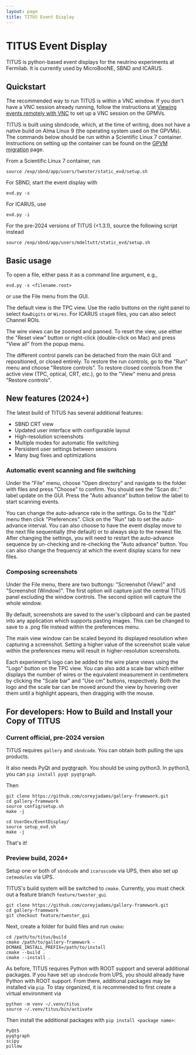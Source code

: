 ```yaml
---
layout: page
title: TITUS Event Display
---
```



# TITUS Event Display

TITUS is python-based event displays for the neutrino experiments at Fermilab.
It is currently used by MicroBooNE, SBND and ICARUS.


## Quickstart

The recommended way to run TITUS is within a VNC window. If you don't have a
VNC session already running, follow the instructions at
[Viewing events remotely with VNC](https://sbnsoftware.github.io/sbndcode_wiki/Viewing_events_remotely_with_VNC.html) to set up
a VNC session on the GPMVs.

TITUS is built using sbndcode, which, at the time of writing, does not have a
native build on Alma Linux 9 (the operating system used on the GPVMs). The
commands below should be run within a Scientific Linux 7 container.
Instructions on setting up the container can be found on the
[GPVM migration](https://sbnsoftware.github.io/GPVM_migration) page.

From a Scientific Linux 7 container, run

    source /exp/sbnd/app/users/twester/static_evd/setup.sh

For SBND, start the event display with

    evd.py -s

For ICARUS, use

    evd.py -i

For the pre-2024 versions of TITUS (<1.3.1), source the following script instead

    source /exp/sbnd/app/users/mdeltutt/static_evd/setup.sh

## Basic usage

To open a file, either pass it as a command line argument, e.g.,

    evd.py -s <filename.root>

or use the File menu from the GUI.

The default view is the TPC view. Use the radio buttons on the right panel to select `RawDigits` or `Wires`. For ICARUS `stage0` files, you can also select Channel ROIs.

The wire views can be zoomed and panned. To reset the view, use either the "Reset view" button or right-click (double-click on Mac) and press "View all" from the popup menu.

The different control panels can be detached from the main GUI and repositioned, or closed entirely. To restore the run controls, go to the "Run" menu and choose "Restore controls". To restore closed controls from the active view (TPC, optical, CRT, etc.), go to the "View" menu and press "Restore controls". 

## New features (2024+)

The latest build of TITUS has several additional features:

 - SBND CRT view
 - Updated user interface with configurable layout
 - High-resolution screenshots
 - Multiple modes for automatic file switching
 - Persistent user settings between sessions
 - Many bug fixes and optimizations

### Automatic event scanning and file switching

Under the "File" menu, choose "Open directory" and navigate to the folder with files and press "Choose" to confirm. You should see the "Scan dir.:" label update on the GUI. Press the "Auto advance" button below the label to start scanning events.

You can change the auto-advance rate in the settings. Go to the "Edit" menu then click "Preferences". Click on the "Run" tab to set the auto-advance interval. You can also choose to have the event display move to the next file sequentially (the default) or to always skip to the newest file. After changing the settings, you will need to restart the auto-advance sequence by un-checking and re-checking the "Auto advance" button. You can also change the frequency at which the event display scans for new files.

### Composing screenshots

Under the File menu, there are two buttongs: "Screenshot (View)" and "Screenshot (Window)". The first option will capture just the central TITUS panel excluding the window controls. The second option will capture the whole window.

By default, screenshots are saved to the user's clipboard and can be pasted into any application which supports pasting images. This can be changed to save to a .png file instead within the preferences menu.

The main view window can be scaled beyond its displayed resolution when capturing a screenshot. Setting a higher value of the screenshot scale value within the preferences menu will result in higher-resolution screenshots.

Each experiment's logo can be added to the wire plane views using the "Logo" button on the TPC view. You can also add a scale bar which either displays the number of wires or the equivalent measurement in centimeters by clicking the "Scale bar" and "Use cm" buttons, respectively. Both the logo and the scale bar can be moved around the view by hovering over them until a highlight appears, then dragging with the mouse.

## For developers: How to Build and Install your Copy of TITUS

### Current official, pre-2024 version

TITUS requires `gallery` and `sbndcode`. You can obtain both pulling the
ups products.

It also needs PyQt and pyqtgraph. You should be using python3. In
python3, you can `pip install pyqt pyqtgraph`.

Then

    git clone https://github.com/coreyjadams/gallery-framework.git
    cd gallery-framework
    source config/setup.sh
    make -j

    cd UserDev/EventDisplay/
    source setup_evd.sh
    make -j

That\'s it!


### Preview build, 2024+

Setup one or both of `sbndcode` and `icaruscode` via UPS, then also set up `cetmodules` via UPS.

TITUS's build system will be switched to `cmake`. Currently, you must check out a feature branch `feature/twester_gui`

    git clone https://github.com/coreyjadams/gallery-framework.git
    cd gallery-framework
    git checkout feature/twester_gui


Next, create a folder for build files and run `cmake`:

    cd /path/to/titus/build
    cmake /path/to/gallery-framework -DCMAKE_INSTALL_PREFIX=/path/to/install
    cmake --build .
    cmake --install .


As before, TITUS requires Python with ROOT support and several additional packages. If you have set up `sbndcode` from UPS, you should already have Python with ROOT support. From there, additional packages may be installed via `pip`. To stay organized, it is recommended to first create a virtual environment via

    python -m venv ~/.venv/titus
    source ~/.venv/titus/bin/activate


Then install the additional packages with `pip install <package name>`:

    PyQt5
    pyqtgraph
    scipy
    pillow

